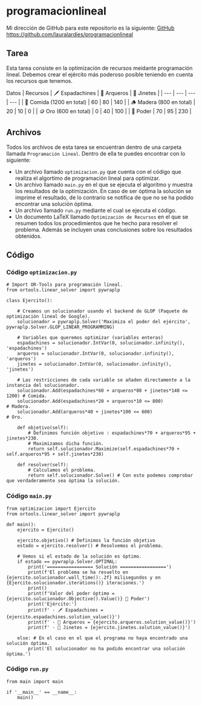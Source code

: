 # programacionlineal

Mi dirección de GitHub para este repositorio es la siguiente: [GitHub](https://github.com/lauralardies/programacionlineal)
https://github.com/lauralardies/programacionlineal

## Tarea
Esta tarea consiste en la optimización de recursos meidante programación lineal. Debemos crear el ejército más poderoso posible teniendo en cuenta los recursos que tenemos.

Datos
| Recursos | 🗡️ Espadachines | 🏹 Arqueros | 🐎 Jinetes |
| --- | --- | --- | --- |
| 🌾 Comida (1200 en total) | 60 | 80 | 140 |
| 🪵 Madera (800 en total) | 20 | 10  | 0 |
| 🪙 Oro (600 en total) | 0 | 40 | 100 |
| 💪 Poder | 70 | 95 | 230 |

## Archivos

Todos los archivos de esta tarea se encuentran dentro de una carpeta llamada `Programación Lineal`. Dentro de ella te puedes encontrar con lo siguiente:

- Un archivo llamado `optimizacion.py` que cuenta con el código que realiza el algortimo de programación lineal para optimizar. 
- Un archivo llamado `main.py` en el que se ejecuta el algoritmo y muestra los resultados de la optimización. En caso de ser óptima la solución se imprime el resultado, de lo contrario se notifica de que no se ha podido encontrar una solución óptima.
- Un archivo llamado `run.py` mediante el cual se ejecuta el código.
- Un documento LaTeX llamado `Optimización de Recursos` en el que se resumen todos los procedimientos que he hecho para resolver el problema. Además se incluyen unas conclusiones sobre los resultados obtenidos.

## Código
### Código `optimizacion.py`
```
# Import OR-Tools para programación lineal.
from ortools.linear_solver import pywraplp

class Ejercito():

    # Creamos un solucionador usando el backend de GLOP (Paquete de optimización lineal de Google).
    solucionador = pywraplp.Solver('Maximiza el poder del ejército', pywraplp.Solver.GLOP_LINEAR_PROGRAMMING)

    # Variables que queremos optimizar (variables enteras)
    espadachines = solucionador.IntVar(0, solucionador.infinity(), 'espadachines')
    arqueros = solucionador.IntVar(0, solucionador.infinity(), 'arqueros')
    jinetes = solucionador.IntVar(0, solucionador.infinity(), 'jinetes')

    # Las restricciones de cada variable se añaden directamente a la instancia del solucionador.
    solucionador.Add(espadachines*60 + arqueros*80 + jinetes*140 <= 1200) # Comida.
    solucionador.Add(espadachines*20 + arqueros*10 <= 800)                # Madera.
    solucionador.Add(arqueros*40 + jinetes*100 <= 600)                    # Oro.

    def objetivo(self):
        # Definimos función objetivo : espadachines*70 + arqueros*95 + jinetes*230.
        # Maximizamos dicha función.
        return self.solucionador.Maximize(self.espadachines*70 + self.arqueros*95 + self.jinetes*230)

    def resolver(self):
        # Calculamos el problema.
        return self.solucionador.Solve() # Con esto podemos comprobar que verdaderamente sea óptima la solución.
```

### Código `main.py`
```
from optimizacion import Ejercito
from ortools.linear_solver import pywraplp

def main():
    ejercito = Ejercito()

    ejercito.objetivo() # Definimos la función objetivo
    estado = ejercito.resolver() # Resolvemos el problema.

    # Vemos si el estado de la solución es óptimo.
    if estado == pywraplp.Solver.OPTIMAL:  
        print('================= Solución =================')  
        print(f'El problema se ha resuelto en {ejercito.solucionador.wall_time():.2f} milisegundos y en {Ejercito.solucionador.iterations()} iteraciones.')  
        print()  
        print(f'Valor del poder óptimo = {ejercito.solucionador.Objective().Value()} 💪 Poder')  
        print('Ejército:')
        print(f' - 🗡️ Espadachines = {ejercito.espadachines.solution_value()}')  
        print(f' - 🏹 Arqueros = {ejercito.arqueros.solution_value()}')  
        print(f' - 🐎 Jinetes = {ejercito.jinetes.solution_value()}')

    else: # En el caso en el que el programa no haya encontrado una solución óptima.
        print('El solucionador no ha podido encontrar una solución óptima.')
```

### Código `run.py`
```
from main import main

if '__main__' == __name__:
    main()
```
